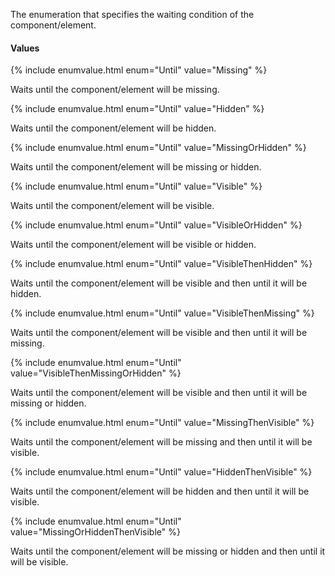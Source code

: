 The enumeration that specifies the waiting condition of the component/element.

#### Values

{% include enumvalue.html enum="Until" value="Missing" %}

Waits until the component/element will be missing.

{% include enumvalue.html enum="Until" value="Hidden" %}

Waits until the component/element will be hidden.

{% include enumvalue.html enum="Until" value="MissingOrHidden" %}

Waits until the component/element will be missing or hidden.

{% include enumvalue.html enum="Until" value="Visible" %}

Waits until the component/element will be visible.

{% include enumvalue.html enum="Until" value="VisibleOrHidden" %}

Waits until the component/element will be visible or hidden.

{% include enumvalue.html enum="Until" value="VisibleThenHidden" %}

Waits until the component/element will be visible and then until it will be hidden.

{% include enumvalue.html enum="Until" value="VisibleThenMissing" %}

Waits until the component/element will be visible and then until it will be missing.

{% include enumvalue.html enum="Until" value="VisibleThenMissingOrHidden" %}

Waits until the component/element will be visible and then until it will be missing or hidden.

{% include enumvalue.html enum="Until" value="MissingThenVisible" %}

Waits until the component/element will be missing and then until it will be visible.

{% include enumvalue.html enum="Until" value="HiddenThenVisible" %}

Waits until the component/element will be hidden and then until it will be visible.

{% include enumvalue.html enum="Until" value="MissingOrHiddenThenVisible" %}

Waits until the component/element will be missing or hidden and then until it will be visible.
